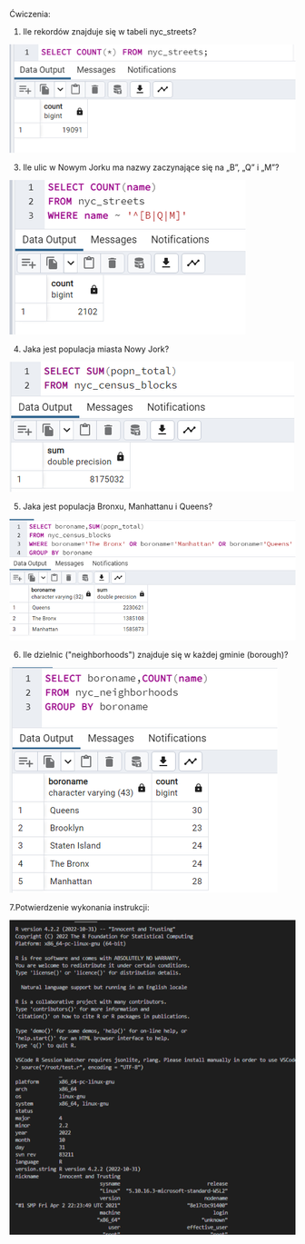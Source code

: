 Ćwiczenia:
1. Ile rekordów znajduje się w tabeli nyc_streets?

![Ile rekordów](./images/image_1.png)

3. Ile ulic w Nowym Jorku ma nazwy zaczynające się na „B”, „Q” i „M”?

![Ile rekordów](./images/image_2.png)

4. Jaka jest populacja miasta Nowy Jork?

![Ile rekordów](./images/image_3.png)

5. Jaka jest populacja Bronxu, Manhattanu i Queens?

![Ile rekordów](./images/image_4.png)

6. Ile dzielnic ("neighborhoods") znajduje się w każdej gminie (borough)?

![Ile rekordów](./images/image_5.png)

7.Potwierdzenie wykonania instrukcji:

![Ile rekordów](./images/docker.png)

